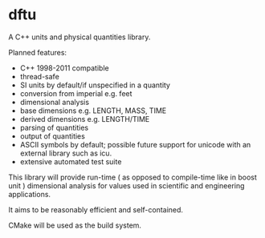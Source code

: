 # dftu
A C++ units and physical quantities library.

Planned features:
* C++ 1998-2011 compatible
* thread-safe
* SI units by default/if unspecified in a quantity
* conversion from imperial e.g. feet
* dimensional analysis
* base dimensions e.g. LENGTH, MASS, TIME
* derived dimensions e.g. LENGTH/TIME
* parsing of quantities
* output of quantities
* ASCII symbols by default; possible future support for unicode with an external library such as icu.
* extensive automated test suite

This library will provide run-time ( as opposed to compile-time like in boost unit ) dimensional analysis for values used in scientific and engineering applications.

It aims to be reasonably efficient and self-contained.

CMake will be used as the build system.
